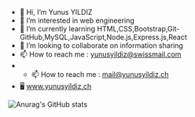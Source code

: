 - 👋 Hi, I’m Yunus YILDIZ
- 👀 I’m interested in web engineering
- 🌱 I’m currently learning HTML,CSS,Bootstrap,Git-GitHub,MySQL,JavaScript,Node.js,Express.js,React
- 💞️ I’m looking to collaborate on information sharing
- 📫 How to reach me : yunusyildiz@swissmail.com
- - 📫 How to reach me : mail@yunusyildiz.ch 
- 🖥️ www.yunusyildiz.ch
  

![Anurag's GitHub stats](https://github-readme-stats.vercel.app/api?username=yunusyildiz-ch&show_icons=true)


